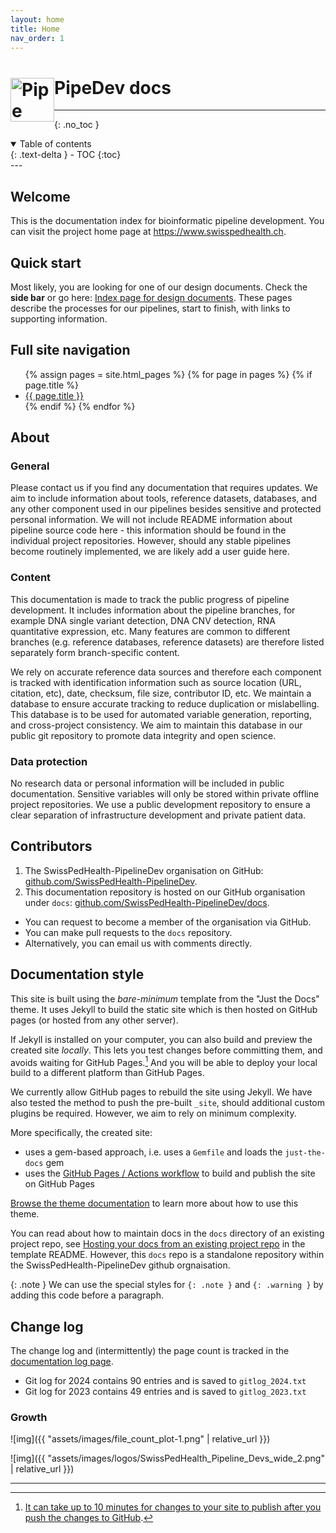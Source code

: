 ```yaml
---
layout: home
title: Home
nav_order: 1
---
```


<h1
style="display:center;">
    <img
    style="float: left; padding-top: 1px"
    src="{{ "assets/images/logos/SwissPedHealth_Pipeline_Devs.png" | relative_url }}"
    alt="Pipe dev logo image"
    width="70"
    />
PipeDev docs
</h1>

---

{: .no_toc }
<details open markdown="block">
  <summary>
    Table of contents
  </summary>
  {: .text-delta }
- TOC
{:toc}
</details>
---

<!-- width="100% -->


## Welcome


This is the documentation index for bioinformatic pipeline development.
You can visit the project home page at
<https://www.swisspedhealth.ch>.

## Quick start

Most likely, you are looking for one of our design documents. 
Check the **side bar** or go here: [Index page for design documents](pages/design_doc.html).
These pages describe the processes for our pipelines, start to finish, with links to supporting information.

## Full site navigation

<div class="nav-columns specific-grid">
  <ul>
  {% assign pages = site.html_pages  %}
  {% for page in pages %}
    {% if page.title %}
      <li><a href="{{ page.url | relative_url }}">{{ page.title }}</a></li>
    {% endif %}
  {% endfor %}
  </ul>
</div>

## About

### General


Please contact us if you find any documentation that requires updates. 
We aim to include information about tools, reference datasets, databases, and any other component used in our pipelines besides sensitive and protected personal information. 
We will not include README information about pipeline source code here - this information should be found in the individual project repositories.
However, should any stable pipelines become routinely implemented, we are likely add a user guide here. 

### Content

This documentation is made to track the public progress of pipeline development.
It includes information about the pipeline branches, for example DNA single variant detection, DNA CNV detection, RNA quantitative expression, etc.
Many features are common to different branches (e.g. reference databases, reference datasets) are therefore listed separately form branch-specific content. 

We rely on accurate reference data sources and therefore each component is tracked with identification information such as source location (URL, citation, etc), date, checksum, file size, contributor ID, etc. 
We maintain a database to ensure accurate tracking to reduce duplication or mislabelling.
This database is to be used for automated variable generation, reporting, and cross-project consistency.
We aim to maintain this database in our public git repository to promote data integrity and open science.

### Data protection

No research data or personal information will be included in public documentation.
Sensitive variables will only be stored within private offline project repositories.
We use a public development repository to ensure a clear separation of infrastructure development and private patient data.

## Contributors
1. The SwissPedHealth-PipelineDev organisation on GitHub:
[github.com/SwissPedHealth-PipelineDev](https://github.com/SwissPedHealth-PipelineDev). 
2. This documentation repository is hosted on our GitHub organisation under `docs`:
[github.com/SwissPedHealth-PipelineDev/docs](https://github.com/SwissPedHealth-PipelineDev/docs).

* You can request to become a member of the organisation via GitHub. 
* You can make pull requests to the `docs` repository.
* Alternatively, you can email us with comments directly.

## Documentation style

This site is built using the *bare-minimum* template from the 
"Just the Docs" theme. 
It uses Jekyll to build the static site which is then hosted on GitHub pages (or hosted from any other server).

If Jekyll is installed on your computer, you can also build and preview the created site *locally*. This lets you test changes before committing them, and avoids waiting for GitHub Pages.[^1] And you will be able to deploy your local build to a different platform than GitHub Pages.

We currently allow GitHub pages to rebuild the site using Jekyll.
We have also tested the method to push the pre-built `_site`, should additional custom plugins be required. However, we aim to rely on minimum complexity. 

More specifically, the created site:

- uses a gem-based approach, i.e. uses a `Gemfile` and loads the `just-the-docs` gem
- uses the [GitHub Pages / Actions workflow] to build and publish the site on GitHub Pages

[Browse the theme documentation][Just the Docs] to learn more about how to use this theme.

You can read about how to maintain docs in the `docs` directory of an existing project repo, see [Hosting your docs from an existing project repo](https://github.com/just-the-docs/just-the-docs-template/blob/main/README.md#hosting-your-docs-from-an-existing-project-repo) in the template README.
However, this `docs` repo is a standalone repository within the SwissPedHealth-PipelineDev github orgnaisation.

{: .note }
We can use the special styles for `{: .note }` and `{: .warning }` by adding this code before a paragraph.


## Change log
The change log and (intermittently) the page count is tracked in the [documentation log page](pages/documentation_log.html).

* Git log for 2024 contains 90 entries and is saved to `gitlog_2024.txt`
* Git log for 2023 contains 49 entries and is saved to `gitlog_2023.txt`

### Growth

![img]({{ "assets/images/file_count_plot-1.png" | relative_url }})


![img]({{ "assets/images/logos/SwissPedHealth_Pipeline_Devs_wide_2.png" | relative_url }})


----

[^1]: [It can take up to 10 minutes for changes to your site to publish after you push the changes to GitHub](https://docs.github.com/en/pages/setting-up-a-github-pages-site-with-jekyll/creating-a-github-pages-site-with-jekyll#creating-your-site).

[Just the Docs]: https://just-the-docs.github.io/just-the-docs/
[GitHub Pages]: https://docs.github.com/en/pages
[README]: https://github.com/just-the-docs/just-the-docs-template/blob/main/README.md
[Jekyll]: https://jekyllrb.com
[GitHub Pages / Actions workflow]: https://github.blog/changelog/2022-07-27-github-pages-custom-github-actions-workflows-beta/
[use this template]: https://github.com/just-the-docs/just-the-docs-template/generate
